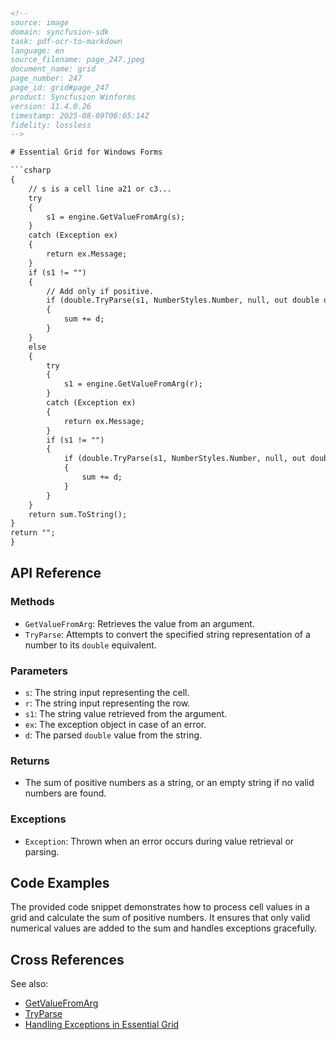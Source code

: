 ```html
<!-- 
source: image
domain: syncfusion-sdk
task: pdf-ocr-to-markdown
language: en
source_filename: page_247.jpeg
document_name: grid
page_number: 247
page_id: grid#page_247
product: Syncfusion Winforms
version: 11.4.0.26
timestamp: 2025-08-09T06:05:14Z
fidelity: lossless
-->

# Essential Grid for Windows Forms

```csharp
{
    // s is a cell line a21 or c3...
    try
    {
        s1 = engine.GetValueFromArg(s);
    }
    catch (Exception ex)
    {
        return ex.Message;
    }
    if (s1 != "")
    {
        // Add only if positive.
        if (double.TryParse(s1, NumberStyles.Number, null, out double d) && d > 0)
        {
            sum += d;
        }
    }
    else
    {
        try
        {
            s1 = engine.GetValueFromArg(r);
        }
        catch (Exception ex)
        {
            return ex.Message;
        }
        if (s1 != "")
        {
            if (double.TryParse(s1, NumberStyles.Number, null, out double d) && d > 0)
            {
                sum += d;
            }
        }
    }
    return sum.ToString();
}
return "";
}
```

## API Reference

### Methods
- `GetValueFromArg`: Retrieves the value from an argument.
- `TryParse`: Attempts to convert the specified string representation of a number to its `double` equivalent.

### Parameters
- `s`: The string input representing the cell.
- `r`: The string input representing the row.
- `s1`: The string value retrieved from the argument.
- `ex`: The exception object in case of an error.
- `d`: The parsed `double` value from the string.

### Returns
- The sum of positive numbers as a string, or an empty string if no valid numbers are found.

### Exceptions
- `Exception`: Thrown when an error occurs during value retrieval or parsing.

## Code Examples

The provided code snippet demonstrates how to process cell values in a grid and calculate the sum of positive numbers. It ensures that only valid numerical values are added to the sum and handles exceptions gracefully.

## Cross References

See also:
- [GetValueFromArg](#GetValueFromArg)
- [TryParse](#TryParse)
- [Handling Exceptions in Essential Grid](#Handling-Exceptions-in-Essential-Grid)

<!-- tags: [winforms, essential-grid, grid, cell-values, exception-handling, numeric-parsing] keywords: [cell value, positive number, error handling, sum calculation, double parsing] -->
```